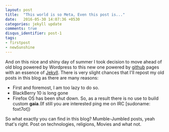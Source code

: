 ```yaml
---
layout: post
title:  "This world is so Meta, Even this post is..."
date:   2016-05-30 14:07:36 +0530
categories: jekyll update
comments: true
disqus_identifier: post-1
tags:
- firstpost
- newSunshine
---
```

And on this nice and shiny day of summer I took decision to move ahead of old blog powered by Wordpress to this new one powered by [github][github] pages with an essence of [Jekyll][jekyll]. There is very slight chances that I'll repost my old posts in this blog as there are many reasons:

* First and foremost, I am too lazy to do so.
* BlackBerry 10 is long gone
* Firefox OS has been shut down. So, as a result there is no use to build custom __gaia__.(If still you are interested ping me on IRC \[sudoname: foxt7ot\])

So what exactly you can find in this blog? Mumble-Jumbled posts, yeah that's right. Post on technologies, religions, Movies and what not.

[github]: https://github.com/gh-pages
[jekyll]: https://jekyllrb.com/
